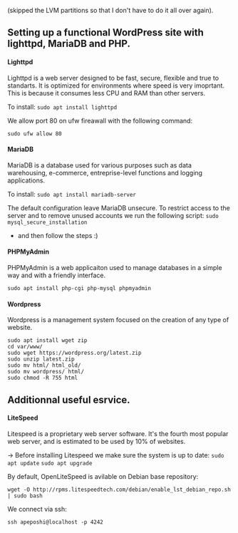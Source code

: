 (skipped the LVM partitions so that I don't have to do it all over again).

## Setting up a functional WordPress site with lighttpd, MariaDB and PHP.

#### Lighttpd

Lighttpd is a web server designed to be fast, secure, flexible and true to standarts. It is optimized for environments where speed is very imoprtant. This is because it consumes less CPU and RAM than other servers.

To install:
```sudo apt install lighttpd```

We allow port 80 on ufw fireawall with the following command:

```
sudo ufw allow 80
```

#### MariaDB

MariaDB is a database used for various purposes such as data warehousing, e-commerce, entreprise-level functions and logging applications.

To install: ```sudo apt install mariadb-server```

The default configuration leave MariaDB unsecure. To restrict access to the server and to remove unused accounts we run the following script:
```sudo mysql_secure_installation```
- and then follow the steps :)

#### PHPMyAdmin

PHPMyAdmin is a web applicaiton used to manage databases in a simple way and with a friendly interface.

```
sudo apt install php-cgi php-mysql phpmyadmin
```

#### Wordpress

Wordpress is a management system focused on the creation of any type of website.

```
sudo apt install wget zip
cd var/www/
sudo wget https://wordpress.org/latest.zip
sudo unzip latest.zip
sudo mv html/ html_old/
sudo mv wordpress/ html/
sudo chmod -R 755 html
```

## Additionnal useful esrvice.

#### LiteSpeed
Litespeed is a proprietary web server software. It's the fourth most popular web server, and is estimated to be used by 10% of websites. 

-> Before installing Litespeed we make sure the system is up to date:
```sudo apt update```
```sudo apt upgrade```

By default, OpenLiteSpeed is avilable on Debian base repository:

```
wget -O http://rpms.litespeedtech.com/debian/enable_lst_debian_repo.sh | sudo bash
```

We connect via ssh:

```ssh apeposhi@localhost -p 4242```

